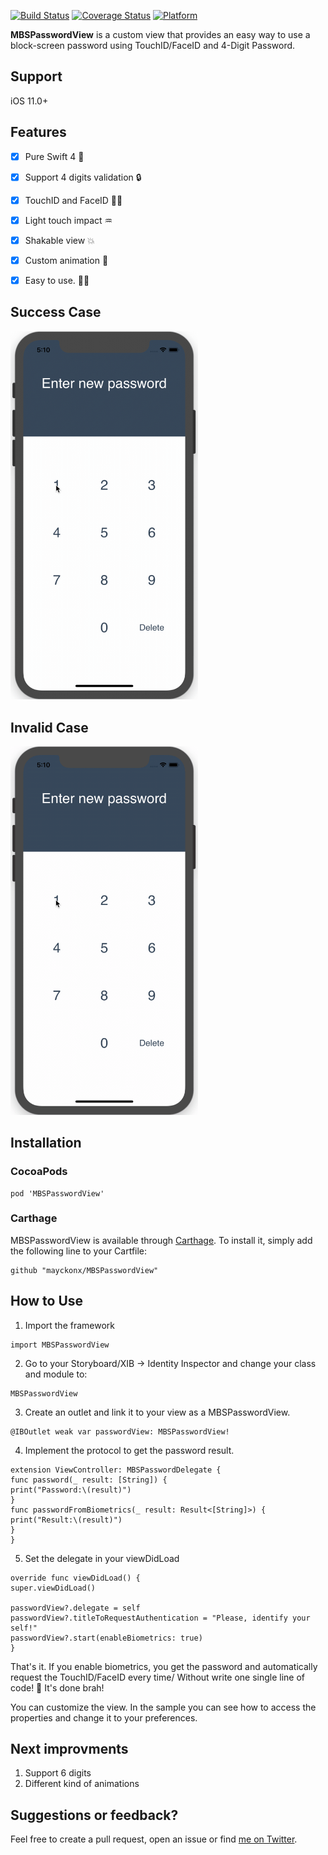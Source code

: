 
[![Build Status](https://travis-ci.org/mayckonx/MBSPasswordView.svg?branch=master)](https://travis-ci.org/mayckonx/MBSPasswordView) [![Coverage Status](https://coveralls.io/repos/github/mayckonx/MBSPasswordView/badge.svg?branch=master)](https://coveralls.io/github/mayckonx/MBSPasswordView?branch=master) [![Platform](https://img.shields.io/cocoapods/p/MBSPasswordView.svg?style=flat)](http://cocoapods.org/pods/MBSPasswordView)

**MBSPasswordView** is a custom view that provides an easy way to use a block-screen password using TouchID/FaceID and 4-Digit Password.

## Support
iOS 11.0+

## Features
- [X] Pure Swift 4 🔨
- [X] Support 4 digits validation 🔒
- [X] TouchID and FaceID 🤳🏻
- [X] Light touch impact ♒︎
- [X] Shakable view 💥
- [X] Custom animation 💫
- [X] Easy to use. 🤟🏻


## Success Case
<img src="success.gif" width="300">

## Invalid Case
<img src="invalid.gif" width="300">

## Installation

### CocoaPods
```
pod 'MBSPasswordView'
```

### Carthage

MBSPasswordView is available through [Carthage](https://github.com/Carthage/Carthage). To install
it, simply add the following line to your Cartfile:
```
github "mayckonx/MBSPasswordView"
```

## How to Use
1. Import the framework
```
import MBSPasswordView
```

2. Go to your Storyboard/XIB -> Identity Inspector and change your class and module to:
```
MBSPasswordView
```

3. Create an outlet and link it to your view as a MBSPasswordView.
```
@IBOutlet weak var passwordView: MBSPasswordView!
```

4. Implement the protocol to get the password result.
```
extension ViewController: MBSPasswordDelegate {
func password(_ result: [String]) {
print("Password:\(result)")
}
func passwordFromBiometrics(_ result: Result<[String]>) {
print("Result:\(result)")
}
}
```

5. Set the delegate in your viewDidLoad
```
override func viewDidLoad() {
super.viewDidLoad()

passwordView?.delegate = self
passwordView?.titleToRequestAuthentication = "Please, identify your self!"
passwordView?.start(enableBiometrics: true)
}
```

That's it. If you enable biometrics, you get the password and automatically request the TouchID/FaceID every time/ Without write one single line of code! 🤗
It's done brah! 

You can customize the view. In the sample you can see how to access the properties and change it to your preferences. 

## Next improvments
1. Support 6 digits
2. Different kind of animations

## Suggestions or feedback?

Feel free to create a pull request, open an issue or find [me on Twitter](https://twitter.com/mayckonx).
